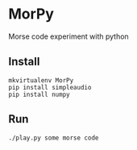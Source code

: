 # MorPy

Morse code experiment with python

## Install

```
mkvirtualenv MorPy
pip install simpleaudio
pip install numpy
```

## Run

```
./play.py some morse code
```
